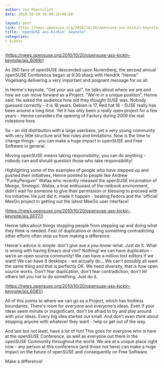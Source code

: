```yaml
---
author: Jos Poortvliet
date: 2010-10-20 16:09:26+00:00

layout: post
link: https://news.opensuse.org/2010/10/20/opensuse-ass-kickin-keynote/
title: "openSUSE ass-kickin' keynote"
categories:
- Events
---
```

(https://news.opensuse.org/2010/10/20/opensuse-ass-kickin-keynote/ajs_6069/)

As 260 fans of openSUSE descended upon Nuremberg, the second annual openSUSE Conference began at 9:30 sharp with  Hendrik "Henne" Vogelsang delivering a very important and poignant message for us all.

<!-- more -->

In Henne's keynote, "Get your ass up!", he talks about where we are and how we can move forward as a Project.  "We're in a unique position", Henne said. He asked the audience how old they thought SUSE was. Nobody guessed correctly - it is 18 years. Debian is 17, Red hat 16 - SUSE really has been around a long time. Yet it has only been a really open project for a few years - Henne considers the opening of Factory during 2009 the real milestone here.

So - an old distribution with a large userbase, yet a very young community with very little structure and few rules and limitations. Now is the time to change things - you can make a huge impact in openSUSE and Free Software in general.

Moving openSUSE means taking responsibility; you can do anything - nobody can and should question those who take responsibility!

Highlighting some of the examples of people who have stepped up and pushed their initiatives, Henne pointed to people like Andrew "FunkyPenguin" Wafaa who recently released the openSUSE incarnation of Meego, Smeegol.  Wafaa, a true enthusiast of the netbook environment, didn't wait for someone to give their permission or blessing to proceed with his initiative.  He just did it, made it happen - beating Fedora and the 'official' MeeGo project in getting out the latest MeeGo user interface!

(https://news.opensuse.org/2010/10/20/opensuse-ass-kickin-keynote/ajs_6077/)

Henne talks about things stopping people from stepping up and doing what they think is needed. Fear of duplication or doing something contradicting other efforts often stop us from making a difference.

Henne's advice is simple: don't give ave a you-know-what. Just do it. What is wrong with having Emacs *and* vim? Nothing! we can have duplication - we're an open source community! We can have a million text editors if we want! We can have 8 desktops - we actually do... We can't possibly all want the same thing and that is perfectly OK. We need diversity, that is how open source works. Don't fear duplication, don't fear contradiction, don't let others tell you not to do something. Just do it.

(https://news.opensuse.org/2010/10/20/opensuse-ass-kickin-keynote/ajs_6081/)

All of this points to where we can go as a Project, which has limitless boundaries.  There's room for everyone and everyone's ideas.  Even if your ideas seem minute or insignificant, don't be afraid to try and play around with your ideas.  Every big idea started out small. And don't even *think* about stopping anyone with whatever they want - help or get out of the way.

And last but not least, have a lot of fun!  This goes for everyone who is here at the openSUSE Conference, as well as everyone out there in the openSUSE Community throughout the world. We  are at a unique place right now - any person at this conference (and those not here) can make a huge impact on the future of openSUSE and consequently on Free  Software.

Make a difference!		
